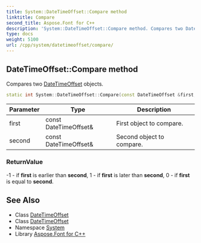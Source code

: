 ```yaml
---
title: System::DateTimeOffset::Compare method
linktitle: Compare
second_title: Aspose.Font for C++
description: 'System::DateTimeOffset::Compare method. Compares two DateTimeOffset objects in C++.'
type: docs
weight: 5100
url: /cpp/system/datetimeoffset/compare/
---
```

## DateTimeOffset::Compare method


Compares two [DateTimeOffset](../) objects.

```cpp
static int System::DateTimeOffset::Compare(const DateTimeOffset &first, const DateTimeOffset &second)
```


| Parameter | Type | Description |
| --- | --- | --- |
| first | const DateTimeOffset\& | First object to compare. |
| second | const DateTimeOffset\& | Second object to compare. |

### ReturnValue

-1 - if **first** is earlier than **second**, 1 - if **first** is later than **second**, 0 - if **first** is equal to **second**.

## See Also

* Class [DateTimeOffset](../)
* Class [DateTimeOffset](../)
* Namespace [System](../../)
* Library [Aspose.Font for C++](../../../)
